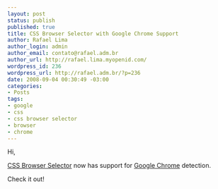 ```yaml
--- 
layout: post
status: publish
published: true
title: CSS Browser Selector with Google Chrome Support
author: Rafael Lima
author_login: admin
author_email: contato@rafael.adm.br
author_url: http://rafael.lima.myopenid.com/
wordpress_id: 236
wordpress_url: http://rafael.adm.br/?p=236
date: 2008-09-04 00:30:49 -03:00
categories: 
- Posts
tags: 
- google
- css
- css browser selector
- browser
- chrome
---
```

Hi,

<a href="http://rafael.adm.br/css_browser_selector/">CSS Browser Selector</a> now has support for <a href="http://www.google.com/chrome">Google Chrome</a> detection.

Check it out!

